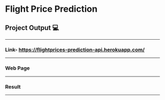 # Flight Price Prediction

## Project Output :computer:
----------------------
### Link- https://flightprices-prediction-api.herokuapp.com/
-----------------------
### Web Page 
-----------------------


### Result 
-----------------------
